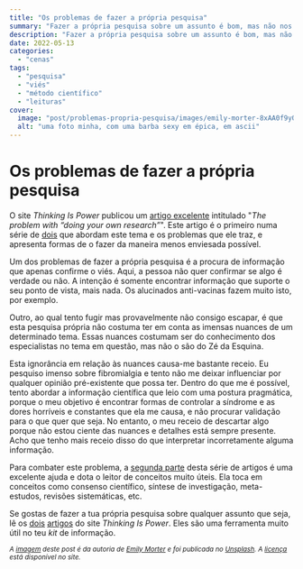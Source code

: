 ```yaml
---
title: "Os problemas de fazer a própria pesquisa"
summary: "Fazer a própria pesquisa sobre um assunto é bom, mas não nos podemos deixar levar pelos nossos viés"
description: "Fazer a própria pesquisa sobre um assunto é bom, mas não nos podemos deixar levar pelos nossos viés"
date: 2022-05-13
categories:
  - "cenas"
tags:
  - "pesquisa"
  - "viés"
  - "método científico"
  - "leituras"
cover:
  image: "post/problemas-propria-pesquisa/images/emily-morter-8xAA0f9yQnE-unsplash.webp"
  alt: "uma foto minha, com uma barba sexy em épica, em ascii"
---
```


# Os problemas de fazer a própria pesquisa

O site _Thinking Is Power_ publicou um [artigo excelente](https://thinkingispower.com/the-problem-with-doing-your-own-research/) intitulado "_The problem with “doing your own research”_". Este artigo é o primeiro numa série de [dois](https://thinkingispower.com/how-to-do-your-own-research/) que abordam este tema e os problemas que ele traz, e apresenta formas de o fazer da maneira menos enviesada possível.

Um dos problemas de fazer a própria pesquisa é a procura de informação que apenas confirme o viés. Aqui, a pessoa não quer confirmar se algo é verdade ou não. A intenção é somente encontrar informação que suporte o seu ponto de vista, mais nada. Os alucinados anti-vacinas fazem muito isto, por exemplo.

Outro, ao qual tento fugir mas provavelmente não consigo escapar, é que esta pesquisa própria não costuma ter em conta as imensas nuances de um determinado tema. Essas nuances costumam ser do conhecimento dos especialistas no tema em questão, mas não o são do Zé da Esquina.

Esta ignorância em relação às nuances causa-me bastante receio. Eu pesquiso imenso sobre fibromialgia e tento não me deixar influenciar por qualquer opinião pré-existente que possa ter. Dentro do que me é possível, tento abordar a informação científica que leio com uma postura pragmática, porque o meu objetivo é encontrar formas de controlar a síndrome e as dores horríveis e constantes que ela me causa, e não procurar validação para o que quer que seja. No entanto, o meu receio de descartar algo porque não estou ciente das nuances e detalhes está sempre presente. Acho que tenho mais receio disso do que interpretar incorretamente alguma informação.

Para combater este problema, a [segunda parte](https://thinkingispower.com/how-to-do-your-own-research/) desta série de artigos é uma excelente ajuda e dota o leitor de conceitos muito úteis. Ela toca em conceitos como consenso científico, síntese de investigação, meta-estudos, revisões sistemáticas, etc.

Se gostas de fazer a tua própria pesquisa sobre qualquer assunto que seja, lê os [dois](https://thinkingispower.com/the-problem-with-doing-your-own-research/) [artigos](https://thinkingispower.com/how-to-do-your-own-research/) do site *Thinking Is Power*. Eles são uma ferramenta muito útil no teu *kit* de informação.

<small>_A [imagem](https://unsplash.com/photos/8xAA0f9yQnE) deste post é da autoria de [Emily Morter](https://unsplash.com/@emilymorter) e foi publicada no [Unsplash](https://unsplash.com). A [licença](https://unsplash.com/license) está disponível no site._</small>
